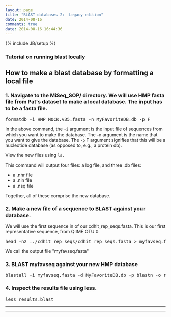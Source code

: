 ```yaml
---
layout: page
title: "BLAST databases 2:  Legacy edition"
date: 2014-08-16
comments: true
date: 2014-08-16 16:44:36
---
```

{% include JB/setup %}

<h3 id="tutorial-on-running-blast-locally">Tutorial on running blast locally</h3>
<h2 id="how-to-make-a-blast-database-by-formatting-a-local-file">How to make a blast database by formatting a local file</h2>
<h3 id="1-navigate-to-the-miseq_sop-directory-we-will-use-hmp-fasta-file-from-pat-s-dataset-to-make-a-local-database-the-input-has-to-be-a-fasta-file-">1.  Navigate to the MiSeq_SOP/ directory.  We will use HMP fasta file from Pat's dataset to make a local database.  The input has to be a fasta file.</h3>
<pre class="editor-colors lang-text"><div class="line"><span class="text plain"><span class="meta paragraph text"><span>formatdb&nbsp;-i&nbsp;HMP_MOCK.v35.fasta&nbsp;-n&nbsp;MyFavoriteDB.db&nbsp;-p&nbsp;F</span></span></span></div></pre><p>In the above command, the <code>-i</code> argument is the input file of sequences from which you want to make the database.  The <code>-n</code> argument is the name that you want to give the database.  The <code>-p</code> F argument signifies that this will be a nucleotide database (as opposed to, e.g., a protein db).</p>
<p>View the new files using <code>ls.</code></p>
<p>This command will output four files: a log file, and three .db files:</p>
<ul>
<li>a .nhr file</li>
<li>a .nin file</li>
<li>a .nsq file</li>
</ul>
<p>Together, all of these comprise the new database.</p>
<h3 id="2-make-a-new-file-of-a-sequence-to-blast-against-your-database-">2.  Make a new file of a sequence to BLAST against your database.</h3>
<p> We will use the first sequence in of our cdhit_rep_seqs.fasta.  This is our first representative sequence, from QIIME OTU 0.</p>
<pre class="editor-colors lang-text"><div class="line"><span class="text plain"><span class="meta paragraph text"><span>head&nbsp;-n2&nbsp;../cdhit_rep_seqs/cdhit_rep_seqs.fasta&nbsp;&gt;&nbsp;myfavseq.fasta</span></span></span></div></pre><p>We call the output file "myfavseq.fasta"</p>
<h3 id="3-blast-myfavseq-against-your-new-hmp-database">3.  BLAST myfavseq against your new HMP database</h3>
<pre class="editor-colors lang-text"><div class="line"><span class="text plain"><span class="meta paragraph text"><span>blastall&nbsp;-i&nbsp;myfavseq.fasta&nbsp;-d&nbsp;MyFavoriteDB.db&nbsp;-p&nbsp;blastn&nbsp;-o&nbsp;results.blast</span></span></span></div></pre><h3 id="4-inspect-the-results-file-using-less-">4.  Inspect the results file using less.</h3>
<pre class="editor-colors lang-text"><div class="line"><span class="text plain"><span class="meta paragraph text"><span>less&nbsp;results.blast</span></span></span></div></pre>

-----------------------------------------------
-----------------------------------------------
